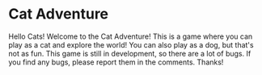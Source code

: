 # Cat Adventure
Hello Cats! Welcome to the Cat Adventure! This is a game where you can play as a cat and explore the world! You can also play as a dog, but that's not as fun. This game is still in development, so there are a lot of bugs.
If you find any bugs, please report them in the comments. Thanks!